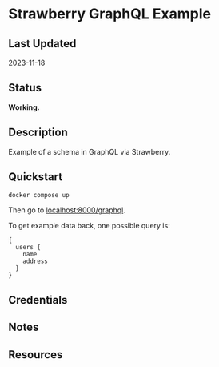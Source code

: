 # Strawberry GraphQL Example

## Last Updated

2023-11-18

## Status

**Working.**

## Description

Example of a schema in GraphQL via Strawberry.

## Quickstart

```shell
docker compose up
```

Then go to <localhost:8000/graphql>.

To get example data back, one possible query is:

```text
{
  users {
    name
    address
  }
}
```

## Credentials

## Notes

## Resources
